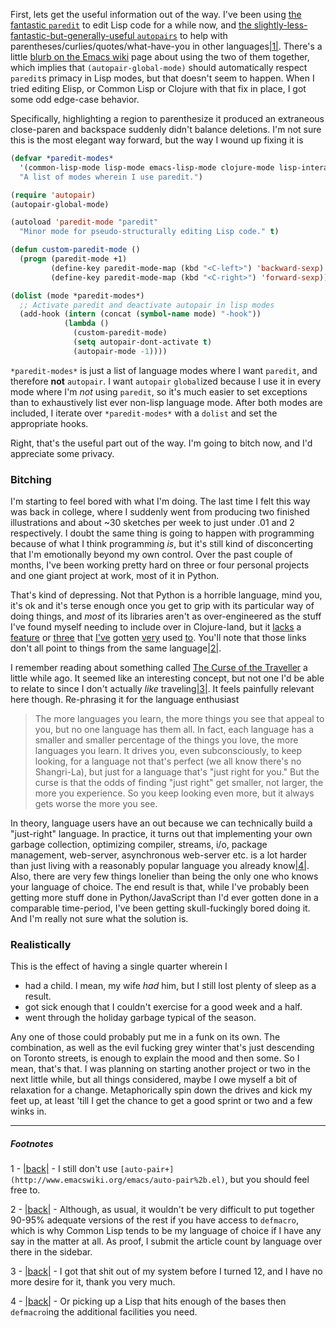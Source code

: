 First, lets get the useful information out of the way. I've been using [the fantastic `paredit`](http://emacswiki.org/emacs/ParEdit) to edit Lisp code for a while now, and [the slightly-less-fantastic-but-generally-useful `autopairs`](autopairs) to help with parentheses/curlies/quotes/what-have-you in other languages<a name="note-Sun-Jan-06-181038EST-2013"></a>[|1|](#foot-Sun-Jan-06-181038EST-2013). There's a little [blurb on the Emacs wiki](http://www.emacswiki.org/emacs/AutoPairs#toc5) page about using the two of them together, which implies that `(autopair-global-mode)` should automatically respect `paredit`s primacy in Lisp modes, but that doesn't seem to happen. When I tried editing Elisp, or Common Lisp or Clojure with that fix in place, I got some odd edge-case behavior.

Specifically, highlighting a region to parenthesize it produced an extraneous close-paren and backspace suddenly didn't balance deletions. I'm not sure this is the most elegant way forward, but the way I wound up fixing it is

```lisp
(defvar *paredit-modes*
  '(common-lisp-mode lisp-mode emacs-lisp-mode clojure-mode lisp-interaction-mode)
  "A list of modes wherein I use paredit.")

(require 'autopair)
(autopair-global-mode)

(autoload 'paredit-mode "paredit"
  "Minor mode for pseudo-structurally editing Lisp code." t)

(defun custom-paredit-mode ()
  (progn (paredit-mode +1) 
         (define-key paredit-mode-map (kbd "<C-left>") 'backward-sexp)
         (define-key paredit-mode-map (kbd "<C-right>") 'forward-sexp)))

(dolist (mode *paredit-modes*)
  ;; Activate paredit and deactivate autopair in lisp modes
  (add-hook (intern (concat (symbol-name mode) "-hook"))
            (lambda ()
              (custom-paredit-mode)
              (setq autopair-dont-activate t)
              (autopair-mode -1))))
```

`*paredit-modes*` is just a list of language modes where I want `paredit`, and therefore **not** `autopair`. I want `autopair` `global`ized because I use it in every mode where I'm *not* using `paredit`, so it's much easier to set exceptions than to exhaustively list ever non-lisp language mode. After both modes are included, I iterate over `*paredit-modes*` with a `dolist` and set the appropriate hooks.

Right, that's the useful part out of the way. I'm going to bitch now, and I'd appreciate some privacy.

### <a name="bitching" href="#bitching"></a>Bitching

I'm starting to feel bored with what I'm doing. The last time I felt this way was back in college, where I suddenly went from producing two finished illustrations and about ~30 sketches per week to just under .01 and 2 respectively. I doubt the same thing is going to happen with programming because of what I think programming *is*, but it's still kind of disconcerting that I'm emotionally beyond my own control. Over the past couple of months, I've been working pretty hard on three or four personal projects and one giant project at work, most of it in Python.

That's kind of depressing. Not that Python is a horrible language, mind you, it's ok and it's terse enough once you get to grip with its particular way of doing things, and *most* of its libraries aren't as over-engineered as the stuff I've found myself needing to include over in Clojure-land, but it [lacks](http://dev.clojure.org/display/design/Library+Coding+Standards) a [feature](http://www.lispworks.com/documentation/HyperSpec/Body/m_defmac.htm#defmacro) or [three](http://www.aiai.ed.ac.uk/~jeff/clos-guide.html) that [I've](http://www.haskell.org/haskellwiki/Partial_application) gotten [very](http://learnyouahaskell.com/syntax-in-functions#pattern-matching) used [to](https://github.com/technomancy/leiningen). You'll note that those links don't all point to things from the same language<a name="note-Sun-Jan-06-181326EST-2013"></a>[|2|](#foot-Sun-Jan-06-181326EST-2013).

I remember reading about something called [The Curse of the Traveller](http://www.reddit.com/r/IWantOut/comments/zykw2/getting_out_and_what_it_means_to_me/c68uit9) a little while ago. It seemed like an interesting concept, but not one I'd be able to relate to since I don't actually *like* traveling<a name="note-Sun-Jan-06-181347EST-2013"></a>[|3|](#foot-Sun-Jan-06-181347EST-2013). It feels painfully relevant here though. Re-phrasing it for the language enthusiast

> The more languages you learn, the more things you see that appeal to you, but no one language has them all. In fact, each language has a smaller and smaller percentage of the things you love, the more languages you learn. It drives you, even subconsciously, to keep looking, for a language not that's perfect (we all know there's no Shangri-La), but just for a language that's "just right for you." But the curse is that the odds of finding "just right" get smaller, not larger, the more you experience. So you keep looking even more, but it always gets worse the more you see.

In theory, language users have an out because we can technically build a "just-right" language. In practice, it turns out that implementing your own garbage collection, optimizing compiler, streams, i/o, package management, web-server, asynchronous web-server etc. is a lot harder than just living with a reasonably popular language you already know<a name="note-Sun-Jan-06-181401EST-2013"></a>[|4|](#foot-Sun-Jan-06-181401EST-2013). Also, there are very few things lonelier than being the only one who knows your language of choice. The end result is that, while I've probably been getting more stuff done in Python/JavaScript than I'd ever gotten done in a comparable time-period, I've been getting skull-fuckingly bored doing it. And I'm really not sure what the solution is.

### <a name="realistically" href="#realistically"></a>Realistically

This is the effect of having a single quarter wherein I


- had a child. I mean, my wife *had* him, but I still lost plenty of sleep as a result.
- got sick enough that I couldn't exercise for a good week and a half.
- went through the holiday garbage typical of the season.


Any one of those could probably put me in a funk on its own. The combination, as well as the evil fucking grey winter that's just descending on Toronto streets, is enough to explain the mood and then some. So I mean, that's that. I was planning on starting another project or two in the next little while, but all things considered, maybe I owe myself a bit of relaxation for a change. Metaphorically spin down the drives and kick my feet up, at least 'till I get the chance to get a good sprint or two and a few winks in.


* * *
##### Footnotes

1 - <a name="foot-Sun-Jan-06-181038EST-2013"></a>[|back|](#note-Sun-Jan-06-181038EST-2013) - I still don't use `[auto-pair+](http://www.emacswiki.org/emacs/auto-pair%2b.el)`, but you should feel free to.

2 - <a name="foot-Sun-Jan-06-181326EST-2013"></a>[|back|](#note-Sun-Jan-06-181326EST-2013) - Although, as usual, it wouldn't be very difficult to put together 90-95% adequate versions of the rest if you have access to `defmacro`, which is why Common Lisp tends to be my language of choice if I have any say in the matter at all. As proof, I submit the article count by language over there in the sidebar.

3 - <a name="foot-Sun-Jan-06-181347EST-2013"></a>[|back|](#note-Sun-Jan-06-181347EST-2013) - I got that shit out of my system before I turned 12, and I have no more desire for it, thank you very much.

4 - <a name="foot-Sun-Jan-06-181401EST-2013"></a>[|back|](#note-Sun-Jan-06-181401EST-2013) - Or picking up a Lisp that hits enough of the bases then `defmacro`ing the additional facilities you need.
